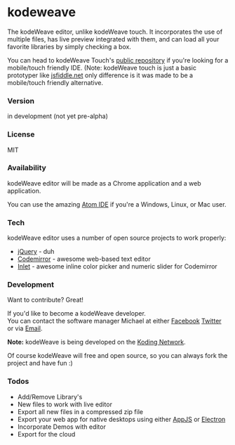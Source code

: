# kodeweave
The kodeWeave editor, unlike kodeWeave touch. It incorporates the use of multiple files, has live preview integrated with them, and can load all your favorite libraries by simply checking a box.

You can head to kodeWeave Touch's [public repository](https://github.com/mikethedj4/kodeWeave-Touch/) if you're looking for a mobile/touch friendly IDE. (Note: kodeWeave touch is just a basic prototyper like [jsfiddle.net](http://jsfiddle.net/) only difference is it was made to be a mobile/touch friendly alternative.

### Version
in development (not yet pre-alpha)

### License
MIT

### Availability
kodeWeave editor will be made as a Chrome application and a web application. 

You can use the amazing [Atom IDE](https://atom.io/) if you're a Windows, Linux, or Mac user.

### Tech
kodeWeave editor uses a number of open source projects to work properly:

* [jQuery](http://jquery.com/) - duh
* [Codemirror](http://codemirror.net/) - awesome web-based text editor
* [Inlet](https://github.com/enjalot/Inlet) - awesome inline color picker and numeric slider for Codemirror

### Development

Want to contribute? Great!  

If you'd like to become a kodeWeave developer.  
You can contact the software manager Michael at either [Facebook](http://facebook.com/mikethedj4) [Twitter](http://twitter.com/mikethedj4) or via [Email](mailto:mikethedj4@yahoo.com).

**Note:** kodeWeave is being developed on the [Koding Network](http://koding.com/). 

Of course kodeWeave will free and open source, so you can always fork the project and have fun :)

### Todos

 - Add/Remove Library's
 - New files to work with live editor
 - Export all new files in a compressed zip file
 - Export your web app for native desktops using either [AppJS](http://appjs.com/) or [Electron](http://electron.atom.io/)
 - Incorporate Demos with editor
 - Export for the cloud

